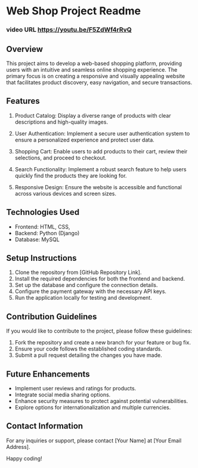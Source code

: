 # Web Shop Project Readme

### video URL <https://youtu.be/F5ZdWf4rRvQ>
## Overview

This project aims to develop a web-based shopping platform, providing users with an intuitive and seamless online shopping experience. The primary focus is on creating a responsive and visually appealing website that facilitates product discovery, easy navigation, and secure transactions.

## Features

1. Product Catalog: Display a diverse range of products with clear descriptions and high-quality images.

2. User Authentication: Implement a secure user authentication system to ensure a personalized experience and protect user data.

3. Shopping Cart: Enable users to add products to their cart, review their selections, and proceed to checkout.

4. Search Functionality: Implement a robust search feature to help users quickly find the products they are looking for.

5. Responsive Design: Ensure the website is accessible and functional across various devices and screen sizes.

## Technologies Used

- Frontend: HTML, CSS, 
- Backend: Python (Django)
- Database: MySQL

## Setup Instructions

1. Clone the repository from [GitHub Repository Link].
2. Install the required dependencies for both the frontend and backend.
3. Set up the database and configure the connection details.
4. Configure the payment gateway with the necessary API keys.
5. Run the application locally for testing and development.

## Contribution Guidelines

If you would like to contribute to the project, please follow these guidelines:

1. Fork the repository and create a new branch for your feature or bug fix.
2. Ensure your code follows the established coding standards.
3. Submit a pull request detailing the changes you have made.

## Future Enhancements

- Implement user reviews and ratings for products.
- Integrate social media sharing options.
- Enhance security measures to protect against potential vulnerabilities.
- Explore options for internationalization and multiple currencies.

## Contact Information

For any inquiries or support, please contact [Your Name] at [Your Email Address].

Happy coding!
